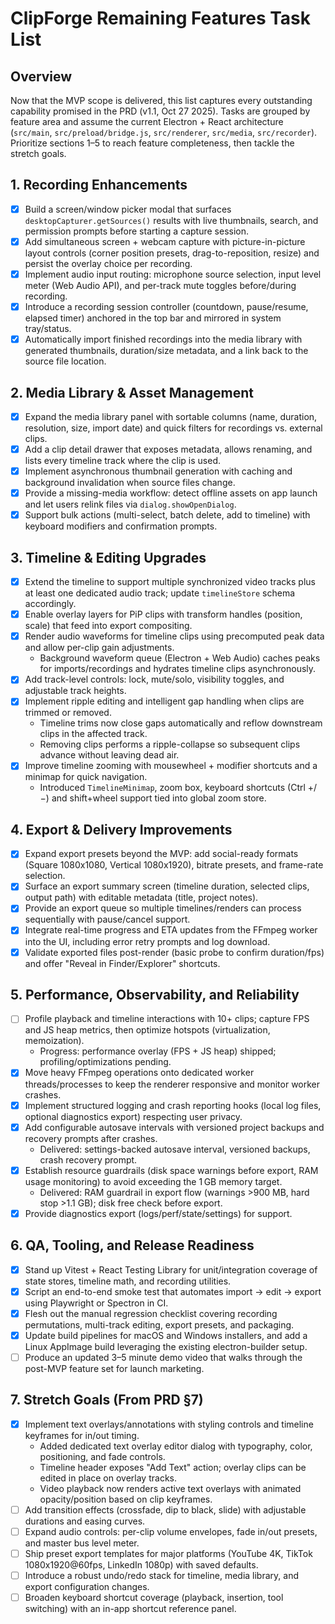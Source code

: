 # ClipForge Remaining Features Task List

## Overview
Now that the MVP scope is delivered, this list captures every outstanding capability promised in the PRD (v1.1, Oct 27 2025). Tasks are grouped by feature area and assume the current Electron + React architecture (`src/main`, `src/preload/bridge.js`, `src/renderer`, `src/media`, `src/recorder`). Prioritize sections 1–5 to reach feature completeness, then tackle the stretch goals.

## 1. Recording Enhancements
- [x] Build a screen/window picker modal that surfaces `desktopCapturer.getSources()` results with live thumbnails, search, and permission prompts before starting a capture session.
- [x] Add simultaneous screen + webcam capture with picture-in-picture layout controls (corner position presets, drag-to-reposition, resize) and persist the overlay choice per recording.
- [x] Implement audio input routing: microphone source selection, input level meter (Web Audio API), and per-track mute toggles before/during recording.
- [x] Introduce a recording session controller (countdown, pause/resume, elapsed timer) anchored in the top bar and mirrored in system tray/status.
- [x] Automatically import finished recordings into the media library with generated thumbnails, duration/size metadata, and a link back to the source file location.

## 2. Media Library & Asset Management
- [x] Expand the media library panel with sortable columns (name, duration, resolution, size, import date) and quick filters for recordings vs. external clips.
- [x] Add a clip detail drawer that exposes metadata, allows renaming, and lists every timeline track where the clip is used.
- [x] Implement asynchronous thumbnail generation with caching and background invalidation when source files change.
- [x] Provide a missing-media workflow: detect offline assets on app launch and let users relink files via `dialog.showOpenDialog`.
- [x] Support bulk actions (multi-select, batch delete, add to timeline) with keyboard modifiers and confirmation prompts.

## 3. Timeline & Editing Upgrades
- [x] Extend the timeline to support multiple synchronized video tracks plus at least one dedicated audio track; update `timelineStore` schema accordingly.
- [x] Enable overlay layers for PiP clips with transform handles (position, scale) that feed into export compositing.
- [x] Render audio waveforms for timeline clips using precomputed peak data and allow per-clip gain adjustments.
  - Background waveform queue (Electron + Web Audio) caches peaks for imports/recordings and hydrates timeline clips asynchronously.
- [x] Add track-level controls: lock, mute/solo, visibility toggles, and adjustable track heights.
- [x] Implement ripple editing and intelligent gap handling when clips are trimmed or removed.
  - Timeline trims now close gaps automatically and reflow downstream clips in the affected track.
  - Removing clips performs a ripple-collapse so subsequent clips advance without leaving dead air.
- [x] Improve timeline zooming with mousewheel + modifier shortcuts and a minimap for quick navigation.
  - Introduced `TimelineMinimap`, zoom box, keyboard shortcuts (Ctrl +/−) and shift+wheel support tied into global zoom store.

## 4. Export & Delivery Improvements
- [x] Expand export presets beyond the MVP: add social-ready formats (Square 1080x1080, Vertical 1080x1920), bitrate presets, and frame-rate selection.
- [x] Surface an export summary screen (timeline duration, selected clips, output path) with editable metadata (title, project notes).
- [x] Provide an export queue so multiple timelines/renders can process sequentially with pause/cancel support.
- [x] Integrate real-time progress and ETA updates from the FFmpeg worker into the UI, including error retry prompts and log download.
- [x] Validate exported files post-render (basic probe to confirm duration/fps) and offer "Reveal in Finder/Explorer" shortcuts.

## 5. Performance, Observability, and Reliability
- [ ] Profile playback and timeline interactions with 10+ clips; capture FPS and JS heap metrics, then optimize hotspots (virtualization, memoization).
  - Progress: performance overlay (FPS + JS heap) shipped; profiling/optimizations pending.
- [x] Move heavy FFmpeg operations onto dedicated worker threads/processes to keep the renderer responsive and monitor worker crashes.
- [x] Implement structured logging and crash reporting hooks (local log files, optional diagnostics export) respecting user privacy.
- [x] Add configurable autosave intervals with versioned project backups and recovery prompts after crashes.
  - Delivered: settings-backed autosave interval, versioned backups, crash recovery prompt.
- [x] Establish resource guardrails (disk space warnings before export, RAM usage monitoring) to avoid exceeding the 1 GB memory target.
  - Delivered: RAM guardrail in export flow (warnings >900 MB, hard stop >1.1 GB); disk free check before export.
- [x] Provide diagnostics export (logs/perf/state/settings) for support.

## 6. QA, Tooling, and Release Readiness
- [x] Stand up Vitest + React Testing Library for unit/integration coverage of state stores, timeline math, and recording utilities.
- [x] Script an end-to-end smoke test that automates import → edit → export using Playwright or Spectron in CI.
- [x] Flesh out the manual regression checklist covering recording permutations, multi-track editing, export presets, and packaging.
- [x] Update build pipelines for macOS and Windows installers, and add a Linux AppImage build leveraging the existing electron-builder setup.
- [ ] Produce an updated 3–5 minute demo video that walks through the post-MVP feature set for launch marketing.

## 7. Stretch Goals (From PRD §7)
- [x] Implement text overlays/annotations with styling controls and timeline keyframes for in/out timing.
  - Added dedicated text overlay editor dialog with typography, color, positioning, and fade controls.
  - Timeline header exposes "Add Text" action; overlay clips can be edited in place on overlay tracks.
  - Video playback now renders active text overlays with animated opacity/position based on clip keyframes.
- [ ] Add transition effects (crossfade, dip to black, slide) with adjustable durations and easing curves.
- [ ] Expand audio controls: per-clip volume envelopes, fade in/out presets, and master bus level meter.
- [ ] Ship preset export templates for major platforms (YouTube 4K, TikTok 1080x1920@60fps, LinkedIn 1080p) with saved defaults.
- [ ] Introduce a robust undo/redo stack for timeline, media library, and export configuration changes.
- [ ] Broaden keyboard shortcut coverage (playback, insertion, tool switching) with an in-app shortcut reference panel.
